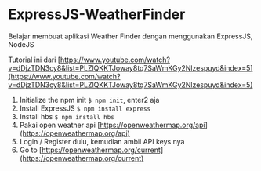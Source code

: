 # ExpressJS-WeatherFinder

Belajar membuat aplikasi Weather Finder dengan menggunakan ExpressJS, NodeJS

Tutorial ini dari
[https://www.youtube.com/watch?v=dDjzTDN3cy8&list=PLZlQKKTJoway8tq7SaWmKGy2Nlzespuyd&index=5](https://www.youtube.com/watch?v=dDjzTDN3cy8&list=PLZlQKKTJoway8tq7SaWmKGy2Nlzespuyd&index=5)

1. Initialize the npm init `$ npm init`, enter2 aja
2. Install ExpressJS `$ npm install express`
3. Install hbs `$ npm install hbs`
4. Pakai open weather api [https://openweathermap.org/api](https://openweathermap.org/api)
5. Login / Register dulu, kemudian ambil API keys nya
6. Go to [https://openweathermap.org/current](https://openweathermap.org/current)
